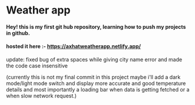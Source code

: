 # Weather app

#### Hey! this is my first git hub repository, learning how to push my projects in github.

#### hosted it here :- https://axhatweatherapp.netlify.app/

update: fixed bug of extra spaces while giving city name error and made the code case insensitive

(currently this is not my final commit in this project maybe i'll add a dark mode/light mode switch and display more accurate and good temperature details and most importantly a loading bar when data is getting fetched or a when slow network request.)



